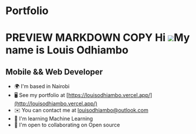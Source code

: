 # Portfolio

PREVIEW
MARKDOWN
COPY
Hi ![](https://user-images.githubusercontent.com/18350557/176309783-0785949b-9127-417c-8b55-ab5a4333674e.gif)My name is Louis Odhiambo
======================================================================================================================================

Mobile && Web Developer
-----------------------

* 🌍  I'm based in Nairobi
* 🖥️  See my portfolio at [https://louisodhiambo.vercel.app/](http://louisodhiambo.vercel.app/)
* ✉️  You can contact me at [louisodhiambo@outlook.com](mailto:louisodhiambo@outlook.com)
* 🧠  I'm learning Machine Learning
* 🤝  I'm open to collaborating on Open source
